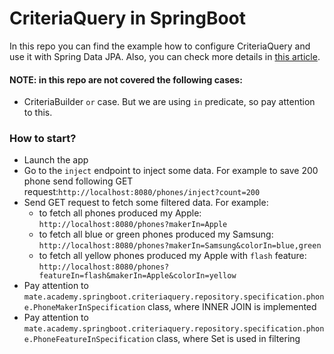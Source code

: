 # CriteriaQuery in SpringBoot

In this repo you can find the example how to configure CriteriaQuery and use it with Spring Data JPA. 
Also, you can check more details in [this article](https://spring.io/blog/2011/04/26/advanced-spring-data-jpa-specifications-and-querydsl/).

#### NOTE: in this repo are not covered the following cases:
- CriteriaBuilder `or` case. But we are using `in` predicate, so pay attention to this.

### How to start?
- Launch the app
- Go to the `inject` endpoint to inject some data. 
For example to save 200 phone send following GET request:```http://localhost:8080/phones/inject?count=200```
- Send GET request to fetch some filtered data. For example:
    - to fetch all phones produced my Apple: `http://localhost:8080/phones?makerIn=Apple`
    - to fetch all blue or green phones produced my Samsung: `http://localhost:8080/phones?makerIn=Samsung&colorIn=blue,green`
    - to fetch all yellow phones produced my Apple with `flash` feature: `http://localhost:8080/phones?featureIn=flash&makerIn=Apple&colorIn=yellow`
- Pay attention to `mate.academy.springboot.criteriaquery.repository.specification.phone.PhoneMakerInSpecification` class, where INNER JOIN is implemented
- Pay attention to `mate.academy.springboot.criteriaquery.repository.specification.phone.PhoneFeatureInSpecification` class, where Set<Feature> is used in filtering
